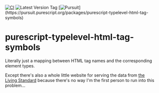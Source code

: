 [![CI](https://github.com/UnrelatedString/purescript-typelevel-html-tag-symbols/actions/workflows/ci.yml/badge.svg?branch=main)](https://github.com/UnrelatedString/purescript-typelevel-html-tag-symbols/actions/workflows/ci.yml)
![Latest Version Tag](https://img.shields.io/github/v/tag/UnrelatedString/purescript-typelevel-html-tag-symbols)
[![Pursuit](https://pursuit.purescript.org/packages/purescript-typelevel-html-tag-symbols/badge?)](https://pursuit.purescript.org/packages/purescript-typelevel-html-tag-symbols)

# purescript-typelevel-html-tag-symbols

Literally just a mapping between HTML tag names and the corresponding element types.

Except there's also a whole little website for serving the data from [the Living Standard](https://html.spec.whatwg.org/multipage/) because there's no way I'm the first person to run into this problem...
